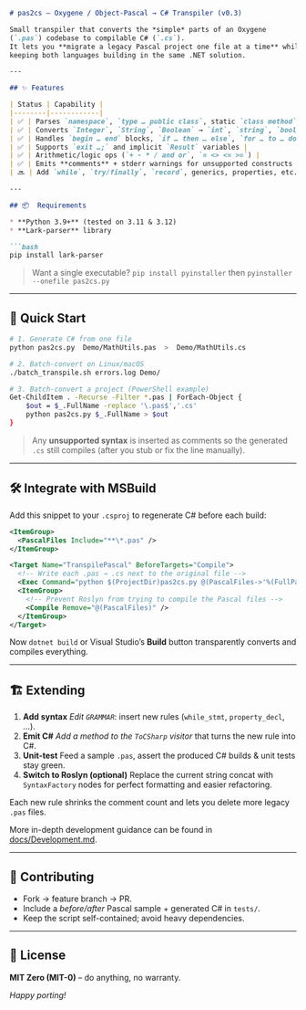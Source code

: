 ````markdown
# pas2cs – Oxygene / Object-Pascal → C# Transpiler (v0.3)

Small transpiler that converts the *simple* parts of an Oxygene
(`.pas`) codebase to compilable C# (`.cs`).
It lets you **migrate a legacy Pascal project one file at a time** while
keeping both languages building in the same .NET solution.

---

## ✨ Features

| Status | Capability |
|--------|------------|
| ✅ | Parses `namespace`, `type … public class`, static `class method`s |
| ✅ | Converts `Integer`, `String`, `Boolean` → `int`, `string`, `bool` |
| ✅ | Handles `begin … end` blocks, `if … then … else`, `for … to … do` |
| ✅ | Supports `exit …;` and implicit `Result` variables |
| ✅ | Arithmetic/logic ops (`+ - * / and or`, `= <> <= >=`) |
| ✅ | Emits **comments** + stderr warnings for unsupported constructs |
| 🔜 | Add `while`, `try/finally`, `record`, generics, properties, etc. |

---

## 📦  Requirements

* **Python 3.9+** (tested on 3.11 & 3.12)
* **Lark-parser** library

```bash
pip install lark-parser
````

> Want a single executable?
> `pip install pyinstaller` then `pyinstaller --onefile pas2cs.py`

---

## 🚀  Quick Start

```bash
# 1. Generate C# from one file
python pas2cs.py  Demo/MathUtils.pas  >  Demo/MathUtils.cs

# 2. Batch-convert on Linux/macOS
./batch_transpile.sh errors.log Demo/

# 3. Batch-convert a project (PowerShell example)
Get-ChildItem . -Recurse -Filter *.pas | ForEach-Object {
    $out = $_.FullName -replace '\.pas$','.cs'
    python pas2cs.py $_.FullName > $out
}
```

> Any **unsupported syntax** is inserted as comments so the generated `.cs`
> still compiles (after you stub or fix the line manually).

---

## 🛠️  Integrate with MSBuild

Add this snippet to your `.csproj` to regenerate C# before each build:

```xml
<ItemGroup>
  <PascalFiles Include="**\*.pas" />
</ItemGroup>

<Target Name="TranspilePascal" BeforeTargets="Compile">
  <!-- Write each .pas → .cs next to the original file -->
  <Exec Command="python $(ProjectDir)pas2cs.py @(PascalFiles->'%(FullPath)') > %(PascalFiles.Filename).cs" />
  <ItemGroup>
    <!-- Prevent Roslyn from trying to compile the Pascal files -->
    <Compile Remove="@(PascalFiles)" />
  </ItemGroup>
</Target>
```

Now `dotnet build` or Visual Studio’s **Build** button transparently converts
and compiles everything.

---

## 🏗️  Extending

1. **Add syntax**
   *Edit `GRAMMAR`*: insert new rules (`while_stmt`, `property_decl`, …).
2. **Emit C#**
   *Add a method to the `ToCSharp` visitor* that turns the new rule into C#.
3. **Unit-test**
   Feed a sample `.pas`, assert the produced C# builds & unit tests stay green.
4. **Switch to Roslyn (optional)**
   Replace the current string concat with `SyntaxFactory` nodes for perfect
   formatting and easier refactoring.

Each new rule shrinks the comment count and lets you delete more
legacy `.pas` files.

More in-depth development guidance can be found in
[docs/Development.md](docs/Development.md).

---

## 🤝  Contributing

* Fork → feature branch → PR.
* Include a *before/after* Pascal sample + generated C# in `tests/`.
* Keep the script self-contained; avoid heavy dependencies.

---

## 📄  License

**MIT Zero (MIT-0)** – do anything, no warranty.

*Happy porting!*

```
```
